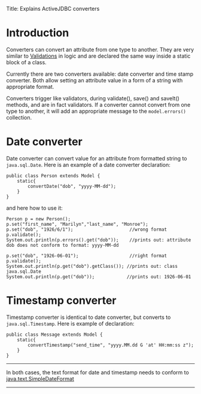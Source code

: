 Title: Explains ActiveJDBC converters

Introduction
============

Converters can convert an attribute from one type to another. They are very similar to [Validations](Validations) in logic and are declared the same way inside a static block of a class.

Currently there are two converters available: date converter and time stamp converter. Both allow setting an attribute value in a form of a string with appropriate format.

Converters trigger like validators, during validate(), save() and saveIt() methods, and are in fact validators. If a converter cannot convert from one type to another, it will add an appropriate message to the `model.errors()` collection.

Date converter
==============

Date converter can convert value for an attribute from formatted string to `java.sql.Date`. Here is an example of a date converter declaration:

~~~~ {.prettyprint}
public class Person extends Model {
    static{
        convertDate("dob", "yyyy-MM-dd");
    }    
}
~~~~

and here how to use it:

~~~~ {.prettyprint}
Person p = new Person();
p.set("first_name", "Marilyn","last_name", "Monroe");
p.set("dob", "1926/6/1");                     //wrong format
p.validate();
System.out.println(p.errors().get("dob"));    //prints out: attribute dob does not conform to format: yyyy-MM-dd

p.set("dob", "1926-06-01");                   //right format
p.validate();
System.out.println(p.get("dob").getClass()); //prints out: class java.sql.Date
System.out.println(p.get("dob"));            //prints out: 1926-06-01
~~~~

Timestamp converter
===================

Timestamp converter is identical to date converter, but converts to `java.sql.Timestamp`. Here is example of declaration:

~~~~ {.prettyprint}
public class Message extends Model {
    static{
        convertTimestamp("send_time", "yyyy.MM.dd G 'at' HH:mm:ss z");
    }    
}
~~~~

* * * * *

In both cases, the text format for date and timestamp needs to conform to [java.text.SimpleDateFormat](http://download.oracle.com/javase/6/docs/api/java/text/SimpleDateFormat.html)

* * * * *
